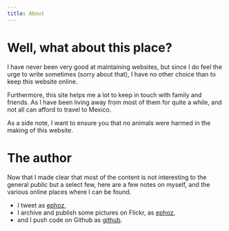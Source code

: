 ```yaml
---
title: About
---
```


# Well, what about this place?

I have never been very good at maintaining websites, but since I do feel
the urge to write sometimes (sorry about that), I have no other choice
than to keep this website online.

Furthermore, this site helps me a lot to keep in touch with family and
friends.  As I have been living away from most of them for quite a
while, and not all can afford to travel to Mexico.

As a side note, I want to ensure you that no animals were harmed in the
making of this website.

# The author

Now that I made clear that most of the content is not interesting to the
general public but a select few, here are a few notes on myself, and the
various online places where I can be found.

 * I tweet as [ephoz][twitter],
 * I archive and publish some pictures on Flickr, as [ephoz][flickr],
 * and I push code on Github as [github][github].

[twitter]: https://twitter.com/ephoz
[flickr]: https://flickr.com/photos/ephoz
[github]: https://github.com/oz
